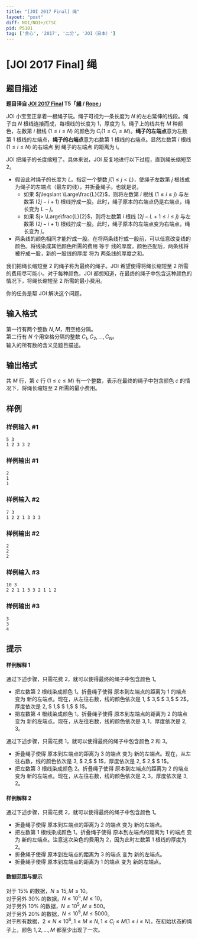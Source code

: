 ```yaml
---
title: "[JOI 2017 Final] 绳"
layout: "post"
diff: NOI/NOI+/CTSC
pid: P5101
tag: ['贪心', '2017', '二分', 'JOI（日本）']
---
```

# [JOI 2017 Final] 绳
## 题目描述

**题目译自 [JOI 2017 Final](https://www.ioi-jp.org/joi/2016/2017-ho/) T5「[縄](https://www.ioi-jp.org/joi/2016/2017-ho/2017-ho.pdf) / [Rope](https://www.ioi-jp.org/joi/2016/2017-ho/2017-ho-en.pdf)」**

 JOI 小宝宝正拿着一根绳子玩。绳子可视为一条长度为 $N$ 的左右延伸的线段。绳子由 $N$ 根线连接而成，每根线的长度为 $1$，厚度为 $1$。绳子上的线共有 $M$ 种颜色，左数第 $i$ 根线 $(1\leqslant i\leqslant N)$ 的颜色为 $C_i(1\leqslant C_i\leqslant M)$。**绳子的左端点**意为左数第 $1$ 根线的左端点，**绳子的右端点**意为右数第 $1$ 根线的右端点。显然左数第 $i$ 根线 $(1\leqslant i\leqslant N)$ 的右端点 到 绳子的左端点 的距离为 $i$。

JOI 把绳子的长度缩短了。具体来说，JOI 反复地进行以下过程，直到绳长缩短至 $2$。

* 假设此时绳子的长度为 $L$。指定一个整数 $j(1\leqslant j<L)$，使绳子左数第 $j$ 根线成为绳子的左端点（最左的线），并折叠绳子。也就是说，
  - 如果 $j\leqslant \Large\frac{L}{2}$，则将左数第 $i$ 根线 $(1\leqslant i\leqslant j)$ 与左数第 $(2j-i+1)$ 根线拧成一股。此时，绳子原本的右端点仍是右端点，绳长变为 $L-j$。
  - 如果 $j> \Large\frac{L}{2}$，则将左数第 $i$ 根线 $(2j-L+1\leqslant i\leqslant j)$ 与左数第 $(2j-i+1)$ 根线拧成一股。此时，绳子原本的左端点变为右端点，绳长变为 $j$。
* 两条线的颜色相同才能拧成一股。在将两条线拧成一股前，可以任意改变线的颜色。将线染成其他颜色所需的费用 等于 线的厚度。颜色匹配后，两条线将被拧成一股，新的一股线的厚度 将为 两条线的厚度之和。

我们把绳长缩短至 $2$ 的绳子称为最终的绳子。JOI 希望使得将绳长缩短至 $2$ 所需的费用尽可能小。对于每种颜色，JOI 都想知道，在最终的绳子中包含这种颜色的情况下，将绳长缩短至 $2$ 所需的最小费用。

你的任务是帮 JOI 解决这个问题。
## 输入格式

第一行有两个整数 $N, M$，用空格分隔。  
第二行有 $N$ 个用空格分隔的整数 $C_1, C_2, \ldots, C_N$。  
输入的所有数的含义见题目描述。
## 输出格式

共 $M$ 行，第 $c$ 行 $(1\leqslant c\leqslant M)$ 有一个整数，表示在最终的绳子中包含颜色 $c$ 的情况下，将绳长缩短至 $2$ 所需的最小费用。
## 样例

### 样例输入 #1
```
5 3
1 2 3 3 2
```
### 样例输出 #1
```
2
1
1
```
### 样例输入 #2
```
7 3
1 2 2 1 3 3 3
```
### 样例输出 #2
```
2
2
2
```
### 样例输入 #3
```
10 3
2 2 1 1 3 3 2 1 1 2
```
### 样例输出 #3
```
3
3
4
```
## 提示

#### 样例解释 1
通过下述步骤，只需花费 $2$，就可以使得最终的绳子中包含颜色 $1$。
* 把左数第 $2$ 根线染成颜色 $1$。折叠绳子使得 原本到左端点的距离为 $1$ 的端点 变为 新的左端点。现在，从左往右数，线的颜色依次是 $1,$ $ 3,$ $ 3,$ $ 2$，厚度依次是 $2,$ $ 1,$ $ 1,$ $ 1$。
* 把左数第 $4$ 根线染成颜色 $1$。折叠绳子使得 原本到左端点的距离为 $2$ 的端点 变为 新的左端点。现在，从左往右数，线的颜色依次是 $3, 1$，厚度依次是 $2, 3$。

通过下述步骤，只需花费 $1$，就可以使得最终的绳子中包含颜色 $2$ 和 $3$。
* 折叠绳子使得 原本到左端点的距离为 $3$ 的端点 变为 新的左端点。现在，从左往右数，线的颜色依次是 $3,$ $ 2,$ $ 1$，厚度依次是 $2,$ $ 2,$ $ 1$。
* 把左数第 $3$ 根线染成颜色 $2$。折叠绳子使得 原本到左端点的距离为 $2$ 的端点 变为 新的左端点。现在，从左往右数，线的颜色依次是 $2, 3$，厚度依次是 $3, 2$。

#### 样例解释 2
通过下述步骤，只需花费 $2$，就可以使得最终的绳子中包含颜色 $1$。
* 折叠绳子使得 原本到左端点的距离为 $2$ 的端点 变为 新的左端点。
* 把左数第 $1$ 根线染成颜色 $1$。折叠绳子使得 原本到左端点的距离为 $1$ 的端点 变为 新的左端点。注意这次染色的费用为 $2$，因为此时左数第 $1$ 根线的厚度为 $2$。
* 折叠绳子使得 原本到左端点的距离为 $3$ 的端点 变为 新的左端点。
* 折叠绳子使得 原本到左端点的距离为 $1$ 的端点 变为 新的左端点。

#### 数据范围与提示
对于 $15\%$ 的数据，$N\leqslant 15, M\leqslant 10$。  
对于另外 $30\%$ 的数据，$N\leqslant 10^5, M\leqslant 10$。  
对于另外 $10\%$ 的数据，$N\leqslant 10^5, M\leqslant 500$。  
对于另外 $20\%$ 的数据，$N\leqslant 10^5, M\leqslant 5000$。  
对于所有数据，$2\leqslant N\leqslant 10^6, 1\leqslant M\leqslant N, 1\leqslant C_i\leqslant M(1\leqslant i\leqslant N)$，在初始状态的绳子上，颜色 $1, 2, \ldots, M$ 都至少出现了一次。
